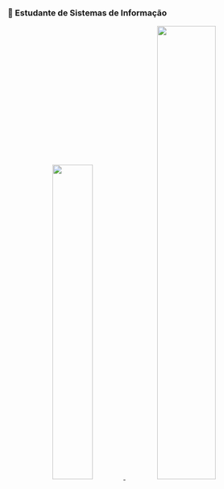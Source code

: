 ### 📓 Estudante de Sistemas de Informação

<div align="center">
  <a href="https://github.com/AndreRaye">
  <img width="40%" src="https://github-readme-stats.vercel.app/api?username=AndreRaye&show_icons=true&theme=dark&include_all_commits=true&count_private=true"/>
  <img width="48%" src="https://github-readme-stats.vercel.app/api/top-langs/?username=AndreRaye&layout=compact&langs_count=7&theme=dark"/>
</div>
